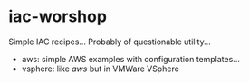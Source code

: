 # iac-worshop

Simple IAC recipes... Probably of questionable utility...

* aws: simple AWS examples with configuration templates...
* vsphere: like *aws* but in VMWare VSphere
